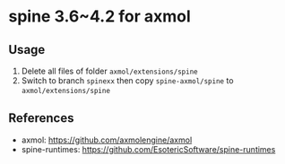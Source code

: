 # spine 3.6~4.2 for axmol

## Usage
1. Delete all files of folder ```axmol/extensions/spine```
2. Switch to branch `spinexx` then copy `spine-axmol/spine` to ```axmol/extensions/spine```

## References
* axmol: https://github.com/axmolengine/axmol
* spine-runtimes: https://github.com/EsotericSoftware/spine-runtimes
